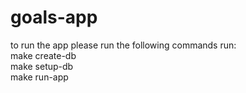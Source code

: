 # goals-app

to run the app please run the following commands run: \
make create-db\
make setup-db\
make run-app


